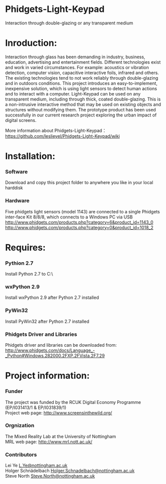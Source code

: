 Phidgets-Light-Keypad
=====================
Interaction through double-glazing or any transparent medium


Inroduction:
==========
Interaction through glass has been demanding in industry, business, education, advertising and entertainment fields. Different technologies exist and work in varied circumstances. For example: acoustics or vibration detection, computer vision, capacitive interactive foils, infrared and others. The existing technologies tend to not work reliably through double-glazing and in outdoors conditions. This project introduces an easy-to-implement, inexpensive solution, which is using light sensors to detect human actions and to interact with a computer. Light-Keypad can be used on any transparent medium, including through thick, coated double-glazing. This is a non-intrusive interactive method that may be used on existing objects and structures without modifying them. The prototype product has been used successfully in our current research project exploring the urban impact of digital screens.  

More information about Phidgets-Light-Keypad：  
https://github.com/leslieyel/Phidgets-Light-Keypad/wiki  


Installation:
==========
### Software
Download and copy this project folder to anywhere you like in your local harddisk

### Hardware
Five phidgets light sensors (model 1143) are connected to a single Phidgets inter-face Kit 8/8/8, which connects to a Windows PC via USB  
http://www.phidgets.com/products.php?category=6&product_id=1143_0  
http://www.phidgets.com/products.php?category=0&product_id=1018_2


Requires:
==========
### Pythion 2.7
Install Python 2.7 to C:\

### wxPython 2.9
Install wxPython 2.9 after Python 2.7 installed

### PyWin32
Install PyWin32 after Python 2.7 installed

### Phidgets Driver and Libraries
Phidgets driver and libraries can be downloaded from:   
http://www.phidgets.com/docs/Language_-_Python#Windows.282000.2FXP.2FVista.2F7.29


Project information:
==========
### Funder
The project was funded by the RCUK Digital Economy Programme (EP/I031413/1 & EP/I031839/1)  
Project web page: http://www.screensinthewild.org/  

### Orgnization
The Mixed Reality Lab at the University of Nottingham  
MRL web page: http://www.mrl.nott.ac.uk/  

### Contributors
Lei Ye                  L.Ye@nottingham.ac.uk  
Holger Schnädelbach     Holger.Schnadelbach@nottingham.ac.uk  
Steve North             Steve.North@nottingham.ac.uk  




